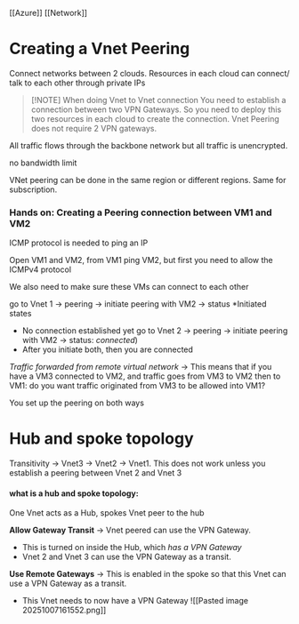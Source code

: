 [[Azure]] [[Network]]  

# Creating a Vnet Peering
Connect networks between 2 clouds. Resources in each cloud can connect/ talk to each other through private IPs

> [!NOTE] When doing Vnet to Vnet connection
> You need to establish a connection between two VPN Gateways. So you need to deploy this two resources in each cloud to create the connection. 
> Vnet Peering does not require 2 VPN gateways. 

All traffic flows through the backbone network but all traffic is unencrypted. 

no bandwidth limit 

VNet peering can be done in the same region or different regions. Same for subscription. 

### Hands on: Creating a Peering connection between VM1 and VM2 
ICMP protocol is needed to ping an IP

Open VM1 and VM2, from VM1 ping VM2, but first you need to allow the ICMPv4 protocol 

We also need to make sure these VMs can connect to each other

go to Vnet 1 -> peering -> initiate peering with VM2 -> status *Initiated states 
- No connection established yet
go to Vnet 2 -> peering -> initiate peering with VM2 -> status: *connected*)
- After you initiate both, then you are connected

*Traffic forwarded from remote virtual network* -> This means that if you have a VM3 connected to VM2, and traffic goes from VM3 to VM2 then to VM1: do you want traffic originated from VM3 to be allowed into VM1? 

You set up the peering on both ways 

# Hub and spoke topology 
Transitivity -> Vnet3 -> Vnet2 -> Vnet1. This does not work unless you establish a peering between Vnet 2 and Vnet 3

#### what is a hub and spoke topology:
One Vnet acts as a Hub, spokes Vnet peer to the hub 


**Allow Gateway Transit** -> Vnet peered can use the VPN Gateway.
- This is turned on inside the Hub, which *has a VPN Gateway*
- Vnet 2 and Vnet 3 can use the VPN Gateway as a transit. 
 
**Use Remote Gateways** -> This is enabled in the spoke so that this Vnet can use a VPN Gateway as a transit.
- This Vnet needs to now have a VPN Gateway 
![[Pasted image 20251007161552.png]]

 